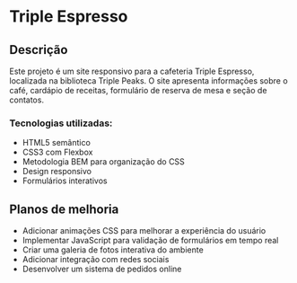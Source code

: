 # Triple Espresso

## Descrição
Este projeto é um site responsivo para a cafeteria Triple Espresso, localizada na biblioteca Triple Peaks. O site apresenta informações sobre o café, cardápio de receitas, formulário de reserva de mesa e seção de contatos.

### Tecnologias utilizadas:
- HTML5 semântico
- CSS3 com Flexbox
- Metodologia BEM para organização do CSS
- Design responsivo
- Formulários interativos

## Planos de melhoria
- Adicionar animações CSS para melhorar a experiência do usuário
- Implementar JavaScript para validação de formulários em tempo real
- Criar uma galeria de fotos interativa do ambiente
- Adicionar integração com redes sociais
- Desenvolver um sistema de pedidos online